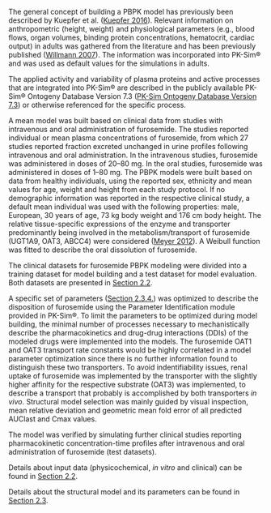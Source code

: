 The general concept of building a PBPK model has previously been described by Kuepfer et al. ([Kuepfer 2016](#5-references)). Relevant information on anthropometric (height, weight) and physiological parameters (e.g., blood flows, organ volumes, binding protein concentrations, hematocrit, cardiac output) in adults was gathered from the literature and has been previously published ([Willmann 2007](#5-references)). The information was incorporated into PK-Sim® and was used as default values for the simulations in adults.

The applied activity and variability of plasma proteins and active processes that are integrated into PK-Sim® are described in the publicly available PK-Sim® Ontogeny Database Version 7.3 ([PK-Sim Ontogeny Database Version 7.3](#5-references)) or otherwise referenced for the specific process.

A mean model was built based on clinical data from studies with intravenous and oral administration of furosemide. The studies reported individual or mean plasma concentrations of furosemide, from which 27 studies reported fraction excreted unchanged in urine profiles following intravenous and oral administration. In the intravenous studies, furosemide was administered in doses of 20–80 mg. In the oral studies, furosemide was administered in doses of 1–80 mg. The PBPK models were built based on data from healthy individuals, using the reported sex, ethnicity and mean values for age, weight and height from each study protocol. If no demographic information was reported in the respective clinical study, a default mean individual was used with the following properties: male, European, 30 years of age, 73 kg body weight and 176 cm body height. The relative tissue-specific expressions of the enzyme and transporter predominantly being involved in the metabolism/transport of furosemide (UGT1A9, OAT3, ABCC4) were considered ([Meyer 2012](#5-references)). A Weibull function was fitted to describe the oral dissolution of furosemide.  

The clinical datasets for furosemide PBPK modeling were divided into a training dataset for model building and a test dataset for model evaluation. Both datasets are presented in [Section 2.2](#22-data-used).

A specific set of parameters ([Section 2.3.4.](#model-parameters-and-assumptions-absorption-identification)) was optimized to describe the disposition of furosemide using the Parameter Identification module provided in PK-Sim®. To limit the parameters to be optimized during model building, the minimal number of processes necessary to mechanistically describe the pharmacokinetics and drug-drug interactions (DDIs) of the modeled drugs were implemented into the models. The furosemide OAT1 and OAT3 transport rate constants would be highly correlated in a model parameter optimization since there is no further information found to distinguish these two transporters. To avoid indentifiability issues, renal uptake of furosemide was implemented by the transporter with the slightly higher affinity for the respective substrate (OAT3) was implemented, to describe a transport that probably is accomplished by both transporters *in vivo*. Structural model selection was mainly guided by visual inspection, mean relative deviation and geometric mean fold error of all predicted AUClast and Cmax values.

The model was verified by simulating further clinical studies reporting pharmacokinetic concentration-time profiles after intravenous and oral administration of furosemide (test datasets).

Details about input data (physicochemical, *in vitro* and clinical) can be found in [Section 2.2](#22-data-used).

Details about the structural model and its parameters can be found in [Section 2.3](#23-model-parameters-and-assumptions).




